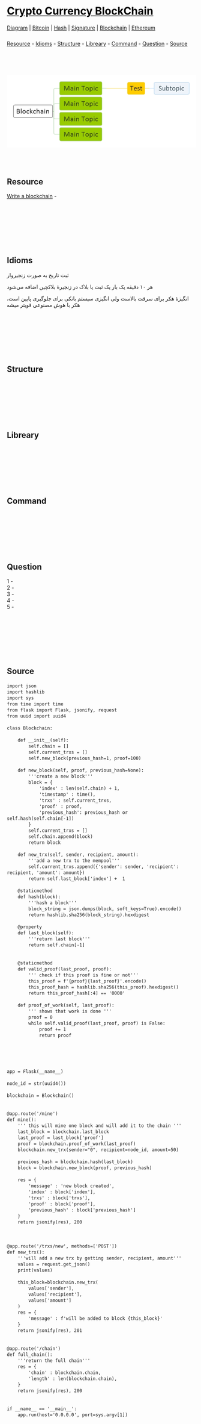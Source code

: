 <style>
.md0{margin-top: 150px;}
.md1{margin-top: 75px;}
.md2{margin-top: 50px;}
.md3{margin-top: 25px;}
.md4{margin-top: 5px;}
.tbl1 td#header{background-color: D1ECCF}
.tbl1 tr#header{background-color: D1ECCF}
.red{color:#E74C3C}
.blue{color:#3498DB}
.green{color:##28B463}
</style>


# [<span style="color:black;">Crypto Currency BlockChain</span>](file:./CryptoCurrency.md)
[Diagram](CryptoCurrency-Diagram.md) | 
[Bitcoin](CryptoCurrency-Bitcoin.md) |
[Hash](CryptoCurrency-Hash.md) |
[Signature](CryptoCurrency-Signature.md) |
[Blockchain](CryptoCurrency-Blockchain.md) |
[Ethereum](CryptoCurrency-Ethereum.md)


<div class="md3"></div>
<a href="#resource">Resource</a> - 
<a href="#idioms">Idioms</a> - 
<a href="#structure">Structure</a> - 
<a href="#libreary">Libreary</a> - 
<a href="#command">Command</a> - 
<a href="#question">Question</a> - 
<a href="#source">Source</a>


<div class="md1"></div>

![](Diagram/CryptoCurrency-Blockchain.jpeg)






<div class="md1"></div>

## Resource

<a target="_blank" href="https://hackernoon.com/learn-blockchains-by-building-one-117428612f46">Write a blockchain</a> -






<div class="md0"></div>

## Idioms
ثبت تاریخ به صورت زنجیروار

هر ۱۰ دقیقه یک بار یک ثبت یا بلاک در زنجیرهٔ بلاکچین اضافه می‌‌شود

انگیزهٔ هکر برای سرقت بالاست ولی‌ انگیزی سیستم بانکی‌ برای جلوگیری پایین است، هکر با هوش مصنوعی قویتر میشه






<div class="md0"></div>

## Structure











<div class="md0"></div>

## Libreary








<div class="md0"></div>

## Command





<div class="md0"></div>

## Question

1 -
<br>
2 - 
<br>
3 - 
<br>
4 - 
<br>
5 - 





<div class="md0"></div>

## Source

    import json
    import hashlib
    import sys
    from time import time
    from flask import Flask, jsonify, request
    from uuid import uuid4

    class Blockchain: 

        def __init__(self):
            self.chain = []
            self.current_trxs = []
            self.new_block(previous_hash=1, proof=100)

        def new_block(self, proof, previous_hash=None):
            '''create a new block'''
            block = {
                'index' : len(self.chain) + 1,
                'timestamp' : time(),
                'trxs' : self.current_trxs,
                'proof' : proof,
                'previous_hash': previous_hash or self.hash(self.chain[-1])
            }
            self.current_trxs = []
            self.chain.append(block)
            return block

        def new_trx(self, sender, recipient, amount):
            '''add a new trx to the mempool'''
            self.current_trxs.append({'sender': sender, 'recipient': recipient, 'amount': amount})
            return self.last_block['index'] +  1

        @staticmethod
        def hash(block):
            '''hash a block'''
            block_string = json.dumps(block, soft_keys=True).encode()
            return hashlib.sha256(block_string).hexdigest

        @property
        def last_block(self):
            '''return last block'''
            return self.chain[-1]


        @staticmethod
        def valid_proof(last_proof, proof):
            ''' check if this proof is fine or not'''
            this_proof = f'{proof}{last_proof}'.encode()
            this_proof_hash = hashlib.sha256(this_proof).hexdigest()
            return this_proof_hash[:4] == '0000'

        def proof_of_work(self, last_proof):
            ''' shows that work is done '''
            proof = 0 
            while self.valid_proof(last_proof, proof) is False:
                proof += 1
                return proof





    app = Flask(__name__)

    node_id = str(uuid4())

    blockchain = Blockchain()


    @app.route('/mine')
    def mine():
        ''' this will mine one block and will add it to the chain '''
        last_block = blockchain.last_block
        last_proof = last_block['proof']
        proof = blockchain.proof_of_work(last_proof)
        blockchain.new_trx(sender="0", recipient=node_id, amount=50)

        previous_hash = blockchain.hash(last_block)
        block = blockchain.new_block(proof, previous_hash)

        res = {
            'message' : 'new block created',
            'index' : block['index'],
            'trxs' : block['trxs'],
            'proof' : block['proof'],
            'previous_hash' : block['previous_hash']
        }
        return jsonify(res), 200



    @app.route('/trxs/new', methods=['POST'])
    def new_trx():
        '''will add a new trx by getting sender, recipient, amount'''
        values = request.get_json()
        print(values)
        
        this_block=blockchain.new_trx(
            values['sender'], 
            values['recipient'], 
            values['amount']
        )
        res = {
            'message' : f'will be added to block {this_block}'
        }
        return jsonify(res), 201
        

    @app.route('/chain')
    def full_chain():
        '''return the full chain'''
        res = {
            'chain' : blockchain.chain,
            'length' : len(blockchain.chain),
        }
        return jsonify(res), 200


    if __name__ == '__main__':
        app.run(host='0.0.0.0', port=sys.argv[1])

